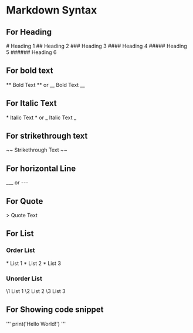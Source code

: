 # Markdown Syntax

## For Heading 

\# Heading 1
\## Heading 2
\### Heading 3
\#### Heading 4
\##### Heading 5
\###### Heading 6

## For bold text
\** Bold Text \** or \__ Bold Text \__
## For Italic Text
\* Italic Text \* or \_ Italic Text \_
## For strikethrough text 
\~~ Strikethrough Text \~~

## For horizontal Line
\___ or \---

## For Quote
\> Quote Text

## For List
### Order List
\* List 1
\* List 2
\* List 3
### Unorder List
\1 List 1
\2 List 2
\3 List 3

## For Showing code snippet
\''' print('Hello World!') \'''
